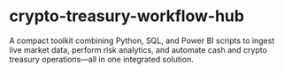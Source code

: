 # crypto-treasury-workflow-hub
A compact toolkit combining Python, SQL, and Power BI scripts to ingest live market data, perform risk analytics, and automate cash and crypto treasury operations—all in one integrated solution.
